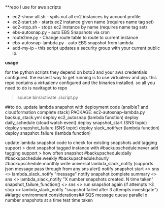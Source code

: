 **repo I use for aws scripts

- ec2-show-all.sh - spits out all ec2 instances by account profile
- ec2-start.sh - starts ec2 instance given name (requires name tag set)
- ec2-stop.sh - stops ec2 instance by name (requires name tag set)
- ebs-autosnap.py - auto EBS Snapshots via cron
- route2me.py - Change route table to route to current instance
- ebs-autosnap-lambda.py - auto EBS snapshot from lambda
- add-my-ip   - this script updates a security group with your current public ip.

**usage**

for the python scripts they depend on boto3 and your aws credentials configured.
the easiest way to get running is to use virtualenv and pip.
this repo contains a virtualenv configured and the binaries installed.
so all you need to do is navitaget to repo

>source bin/activate
./script.py


##to do.
update lambda snapshot with deployment code (ansible? and cloudformation complete stack)
    PACKAGE:
        ec2-autosnap-lambda.py
        backup_stack.yml
            deploy ec2_autosnap (lambda function)
            deploy daily_schedule (cloud watch event)
            deploy snapshot_start (SNS topic)
            deploy snapshot_failure (SNS topic)
            deploy slack_notifyer (lambda function)
            deploy snapshot_failure (lambda function)
            
update lambda snapshot code to check for existing snapshots
add tagging support > dont snapshot tagged instance with #backupschedule:never
add tagging support > how often snapshot #backupschedule:daily  #backupschedule:weekly #backupschedule:hourly #backupschedule:monthly
write universal lambda_slack_notify (supports json message pass through from any sns alert)
notify snapshot start <> sns <> lambda_slack_notify "message"
notify snapshot complete summary <> sns <> lambda_slack_notify "X number snapshots created. N time taken"
snapshot_failure_function() <> sns <> run snapshot again (if attempts >3 stop <> lambda_slack_notify "snapshot failed after 3 attempts investigate")
##large environment considerations##
    SQS message queue parallel x number snapshots at a time
    test time taken


